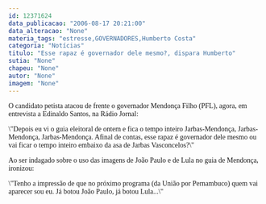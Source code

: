 ```yaml
---
id: 12371624
data_publicacao: "2006-08-17 20:21:00"
data_alteracao: "None"
materia_tags: "estresse,GOVERNADORES,Humberto Costa"
categoria: "Notícias"
titulo: "Esse rapaz é governador dele mesmo?, dispara Humberto"
sutia: "None"
chapeu: "None"
autor: "None"
imagem: "None"
---
```

<p><P><FONT face=Verdana>O candidato petista atacou de frente o governador Mendonça Filho (PFL), agora, em entrevista a Edinaldo Santos, na Rádio Jornal:</FONT></P></p>
<p><P><FONT face=Verdana>\"Depois eu vi o guia eleitoral de ontem e fica o tempo inteiro Jarbas-Mendonça, Jarbas-Mendonça, Jarbas-Mendonça. Afinal de contas, esse rapaz é governador dele mesmo ou vai ficar o tempo inteiro embaixo da asa de Jarbas Vasconcelos?\"</FONT></P></p>
<p><P><FONT face=Verdana>Ao ser indagado sobre o uso das imagens de João Paulo e de Lula no guia de Mendonça, ironizou:</FONT></P></p>
<p><P><FONT face=Verdana>\"Tenho a impressão de que no próximo programa (da União por Pernambuco) quem vai aparecer sou eu. Já botou João Paulo, já botou Lula...\"</FONT></P> </p>
